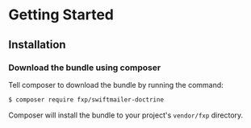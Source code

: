 Getting Started
===============

## Installation

### Download the bundle using composer

Tell composer to download the bundle by running the command:

```bash
$ composer require fxp/swiftmailer-doctrine
```

Composer will install the bundle to your project's `vendor/fxp` directory.
